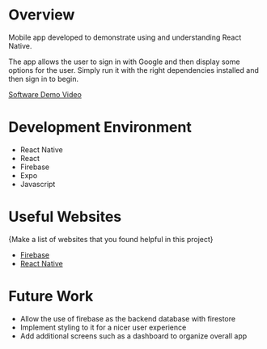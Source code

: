 # Overview

Mobile app developed to demonstrate using and understanding React Native.

The app  allows the user to sign in with Google and then display some options for the user. Simply run it with the right dependencies installed and then sign in to begin.


[Software Demo Video](http://youtube.link.goes.here)

# Development Environment

* React Native
* React
* Firebase
* Expo
* Javascript

# Useful Websites

{Make a list of websites that you found helpful in this project}
* [Firebase](https://firebase.google.com/docs)
* [React Native](https://reactnative.dev/docs/environment-setup)

# Future Work

* Allow the use of firebase as the backend database with firestore
* Implement styling to it for a nicer user experience
* Add additional screens such as a dashboard to organize overall app